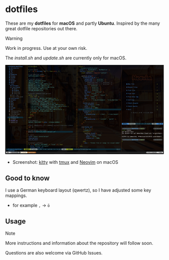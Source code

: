 # dotfiles

These are my **dotfiles** for **macOS** and partly **Ubuntu**. Inspired by the many great dotfile repositories out there.

> [!WARNING]
> Work in progress. Use at your own risk.
>
> The _install.sh_ and _update.sh_ are currently only for macOS.

<img width="1024" alt="screenshot" src="docs/images/screenshot_20240221.png">

- Screenshot: [kitty](https://sw.kovidgoyal.net/kitty/) with [tmux](https://github.com/tmux/tmux/wiki) and [Neovim](https://neovim.io/) on macOS

## Good to know

I use a German keyboard layout (qwertz), so I have adjusted some key mappings.

- for example `,` -> `ö`

## Usage

> [!NOTE]
> More instructions and information about the repository will follow soon.
>
> Questions are also welcome via GitHub Issues.
